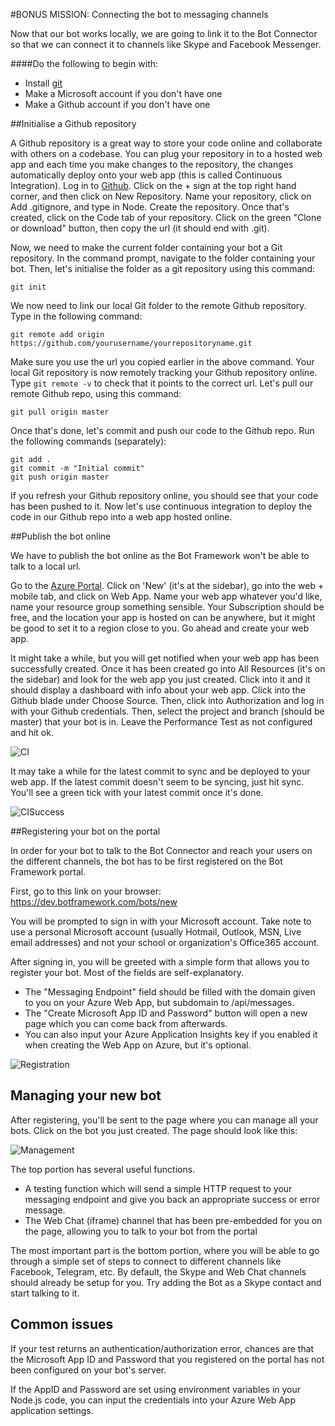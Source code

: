 #BONUS MISSION: Connecting the bot to messaging channels

Now that our bot works locally, we are going to link it to the Bot Connector so that we can connect it to channels like Skype and Facebook Messenger.

####Do the following to begin with:
- Install [git](https://git-scm.com/downloads)
- Make a Microsoft account if you don't have one
- Make a Github account if you don't have one

##Initialise a Github repository

A Github repository is a great way to store your code online and collaborate with others on a codebase. You can plug your repository in to a hosted web app and each time you make changes to the repository, the changes automatically deploy onto your web app (this is called Continuous Integration). Log in to [Github](http://github.com). Click on the + sign at the top right hand corner, and then click on New Repository. Name your repository, click on Add .gitignore, and type in Node. Create the repository. Once that's created, click on the Code tab of your repository. Click on the green "Clone or download" button, then copy the url (it should end with .git). 

Now, we need to make the current folder containing your bot a Git repository. In the command prompt, navigate to the folder containing your bot. Then, let's initialise the folder as a git repository using this command:

```shell
git init
```

We now need to link our local Git folder to the remote Github repository. Type in the following command:

```shell
git remote add origin https://github.com/yourusername/yourrepositoryname.git
```

Make sure you use the url you copied earlier in the above command. Your local Git repository is now remotely tracking your Github repository online. Type `git remote -v` to check that it points to the correct url. Let's pull our remote Github repo, using this command:

```shell
git pull origin master
```

Once that's done, let's commit and push our code to the Github repo. Run the following commands (separately):

```shell
git add .
git commit -m "Initial commit"
git push origin master
```

If you refresh your Github repository online, you should see that your code has been pushed to it. Now let's use continuous integration to deploy the code in our Github repo into a web app hosted online. 

##Publish the bot online

We have to publish the bot online as the Bot Framework won't be able to talk to a local url. 

Go to the [Azure Portal](https://portal.azure.com). Click on 'New' (it's at the sidebar), go into the web + mobile tab, and click on Web App. Name your web app whatever you'd like, name your resource group something sensible. Your Subscription should be free, and the location your app is hosted on can be anywhere, but it might be good to set it to a region close to you. Go ahead and create your web app.

It might take a while, but you will get notified when your web app has been successfully created. Once it has been created go into All Resources (it's on the sidebar) and look for the web app you just created. Click into it and it should display a dashboard with info about your web app. Click into the Github blade under Choose Source. Then, click into Authorization and log in with your Github credentials. Then, select the project and branch (should be master) that your bot is in. Leave the Performance Test as not configured and hit ok. 

![CI](https://raw.githubusercontent.com/alyssaong1/HOL-NUSHackathon/master/Images/Bonus/cintegration.PNG)

It may take a while for the latest commit to sync and be deployed to your web app. If the latest commit doesn't seem to be syncing, just hit sync. You'll see a green tick with your latest commit once it's done. 

![CISuccess](https://raw.githubusercontent.com/alyssaong1/HOL-NUSHackathon/master/Images/Bonus/cintsuccess.PNG)

##Registering your bot on the portal

In order for your bot to talk to the Bot Connector and reach your users on the different channels, the bot has to be first registered on the Bot Framework portal. 

First, go to this link on your browser: https://dev.botframework.com/bots/new

You will be prompted to sign in with your Microsoft account. Take note to use a personal Microsoft account (usually Hotmail, Outlook, MSN, Live email addresses) and not your school or organization's Office365 account.

After signing in, you will be greeted with a simple form that allows you to register your bot. Most of the fields are self-explanatory. 
- The "Messaging Endpoint" field should be filled with the domain given to you on your Azure Web App, but subdomain to /api/messages.
- The "Create Microsoft App ID and Password" button will open a new page which you can come back from afterwards.
- You can also input your Azure Application Insights key if you enabled it when creating the Web App on Azure, but it's optional.

![Registration](https://raw.githubusercontent.com/alyssaong1/HOL-NUSHackathon/master/Images/Portal/Registration.PNG)

## Managing your new bot
After registering, you'll be sent to the page where you can manage all your bots. Click on the bot you just created. The page should look like this:

![Management](https://raw.githubusercontent.com/alyssaong1/HOL-NUSHackathon/master/Images/Portal/Management.PNG)

The top portion has several useful functions.
- A testing function which will send a simple HTTP request to your messaging endpoint and give you back an appropriate success or error message.
- The Web Chat (iframe) channel that has been pre-embedded for you on the page, allowing you to talk to your bot from the portal

The most important part is the bottom portion, where you will be able to go through a simple set of steps to connect to different channels like Facebook, Telegram, etc.
By default, the Skype and Web Chat channels should already be setup for you. Try adding the Bot as a Skype contact and start talking to it.

## Common issues
If your test returns an authentication/authorization error, chances are that the Microsoft App ID and Password that you registered on the portal has not been configured on your bot's server.

If the AppID and Password are set using environment variables in your Node.js code, you can input the credentials into your Azure Web App application settings.